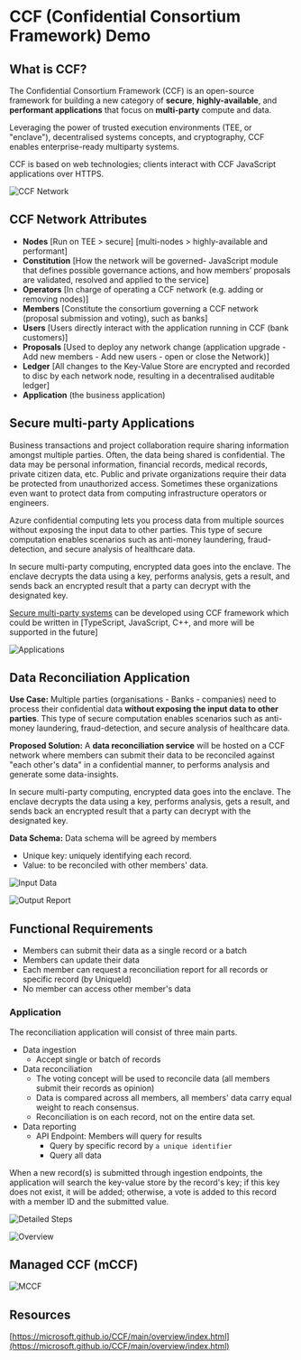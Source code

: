 # CCF (Confidential Consortium Framework) Demo

## What is CCF?

The Confidential Consortium Framework (CCF) is an open-source framework for building a new category of **secure**, **highly-available**, and **performant applications** that focus on **multi-party** compute and data.

Leveraging the power of trusted execution environments (TEE, or "enclave"), decentralised systems concepts, and cryptography, CCF enables enterprise-ready multiparty systems.

CCF is based on web technologies; clients interact with CCF JavaScript applications over HTTPS.

![CCF Network](https://microsoft.github.io/CCF/main/_images/about-ccf.png)

## CCF Network Attributes

- **Nodes** [Run on TEE > secure] [multi-nodes > highly-available and performant]
- **Constitution** [How the network will be governed- JavaScript module that defines possible governance actions, and how members’ proposals are validated, resolved and applied to the service]
- **Operators** [In charge of operating a CCF network (e.g. adding or removing nodes)]
- **Members** [Constitute the consortium governing a CCF network (proposal submission and voting), such as banks]
- **Users** [Users directly interact with the application running in CCF (bank customers)]
- **Proposals** [Used to deploy any network change (application upgrade - Add new members - Add new users - open or close the Network)]
- **Ledger** [All changes to the Key-Value Store are encrypted and recorded to disc by each network node, resulting in a decentralised auditable ledger]
- **Application** (the business application)

## Secure multi-party Applications

Business transactions and project collaboration require sharing information amongst multiple parties. Often, the data being shared is confidential. The data may be personal information, financial records, medical records, private citizen data, etc. Public and private organizations require their data be protected from unauthorized access. Sometimes these organizations even want to protect data from computing infrastructure operators or engineers.

Azure confidential computing lets you process data from multiple sources without exposing the input data to other parties. This type of secure computation enables scenarios such as anti-money laundering, fraud-detection, and secure analysis of healthcare data.

In secure multi-party computing, encrypted data goes into the enclave. The enclave decrypts the data using a key, performs analysis, gets a result, and sends back an encrypted result that a party can decrypt with the designated key.

[Secure multi-party systems](https://learn.microsoft.com/en-us/azure/confidential-computing/use-cases-scenarios) can be developed using CCF framework which could be written in [TypeScript, JavaScript, C++, and more will be supported in the future]

![Applications](https://learn.microsoft.com/en-us/azure/confidential-computing/media/use-cases-scenarios/use-cases.png)

## Data Reconciliation Application

**Use Case:** Multiple parties (organisations - Banks - companies) need to process their confidential data **without exposing the input data to other parties**. This type of secure computation enables scenarios such as anti-money laundering, fraud-detection, and secure analysis of healthcare data.

**Proposed Solution:** A **data reconciliation service** will be hosted on a CCF network where members can submit their data to be reconciled against "each other's data" in a confidential manner, to performs analysis and generate some data-insights.

In secure multi-party computing, encrypted data goes into the enclave. The enclave decrypts the data using a key, performs analysis, gets a result, and sends back an encrypted result that a party can decrypt with the designated key.

**Data Schema:** Data schema will be agreed by members

- Unique key: uniquely identifying each record.
- Value: to be reconciled with other members' data.

![Input Data](./images/data.png)

![Output Report](./images/report.png)

## Functional Requirements

- Members can submit their data as a single record or a batch
- Members can update their data
- Each member can request a reconciliation report for all records or specific record (by UniqueId)
- No member can access other member's data

### Application

The reconciliation application will consist of three main parts.

- Data ingestion
  - Accept single or batch of records
- Data reconciliation
  - The voting concept will be used to reconcile data (all members submit their records as opinion)
  - Data is compared across all members, all members' data carry equal weight to reach consensus.
  - Reconciliation is on each record, not on the entire data set.
- Data reporting
  - API Endpoint: Members will query for results
    - Query by specific record by `a unique identifier`
    - Query all data

When a new record(s) is submitted through ingestion endpoints, the application will search the key-value store by the record's key; if this key does not exist, it will be added; otherwise, a vote is added to this record with a member ID and the submitted value.

![Detailed Steps](./images/data_recon_sample.png)

![Overview](./images/reconciliation-sample.png)

## Managed CCF (mCCF)

![MCCF](https://techcommunity.microsoft.com/t5/image/serverpage/image-id/411970i6E4FE2814D429D03/image-size/large?v=v2&px=999)

## Resources

[https://microsoft.github.io/CCF/main/overview/index.html](https://microsoft.github.io/CCF/main/overview/index.html)
